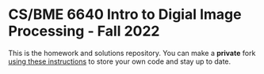 # CS/BME 6640 Intro to Digial Image Processing - Fall 2022
This is the homework and solutions repository. You can make a **private** fork [using these instructions](https://gist.github.com/jakobottar/8ccc33fd21bb1abafa2b6b9ff8dee6bc) to store your own code and stay up to date.
